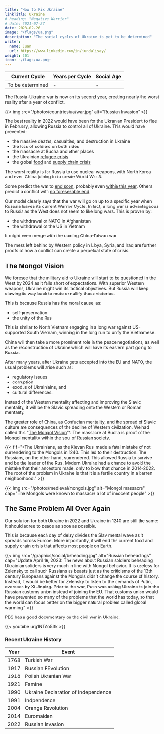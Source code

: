 ```yaml
---
title: "How to Fix Ukraine"
linkTitle: Ukraine
# heading: "Negative Warrior"
# date: 2021-07-27
date: 2023-02-26
image: "/flags/ua.png"
description: "The social cycles of Ukraine is yet to be determined"
writer:
  name: Juan
  url: https://www.linkedin.com/in/jundalisay/
weight: 201
icon: "/flags/ua.png"
---
```



Current Cycle | Years per Cycle | Social Age
--- | --- | ---
To be determined | - | -


The Russia-Ukraine war is now on its second year, creating nearly the worst reality after a year of conflict.


{{< img src="/photos/countries/ua/war.jpg" alt="Russian Invasion" >}}


The best reality in 2022 would have been for the Ukranian President to flee in February, allowing Russia to control all of Ukraine. This would have prevented:
- the massive deaths, casualties, and destruction in Ukraine
- the loss of soldiers on both sides
- the massacre at Bucha and other places
- the Ukrainian [refugee crisis](https://www.timesofisrael.com/raped-abused-exploited-ukrainian-women-seeking-refuge-in-israel-find-no-haven/)
- the global [food](https://en.wikipedia.org/wiki/2022%E2%80%932023_food_crises) and [supply chain crisis](https://en.wikipedia.org/wiki/2021%E2%80%932023_global_supply_chain_crisis) 

The worst reality is for Russia to use nuclear weapons, with North Korea and even China joining in to create World War 3.

Some predict the war to [end soon](https://www.rand.org/blog/2023/01/how-the-war-in-ukraine-could-end-sooner-than-expected.html), probably even [within this year](https://www.aljazeera.com/news/2023/2/21/qa-dr-pavel-felgenhauer-russia-ukraine-war). Others predict a conflict with [no foreseeable end](https://www.bbc.com/news/world-us-canada-63987113)

Our model clearly says that the war will go on up to a specific year when Russsia leaves its current Warrior Cycle. In fact, a long war is advantageous to Russia as the West does not seem to like long wars. This is proven by:
- the withdrawal of NATO in Afghanistan 
- the withdrawal of the US in Vietnam 


It might even merge with the coming China-Taiwan war.

The mess left behind by Western policy in Libya, Syria, and Iraq are further proofs of how a conflict can create a perpetual state of crisis.


## The Mongol Vision 

We foresee that the military aid to Ukraine will start to be questioned in the West by 2024 as it falls short of expectations. With superior Western weapons, Ukraine might win its tactical objectives. But Russia will keep clawing its way back to mute or nullify those victories. 

This is because Russia has the moral cause, as:
- self-preservation
- the unity of the Rus

This is similar to North Vietnam engaging in a long war against US-supported South Vietnam, winning in the long run to unify the Vietnamese. 

China will then take a more prominent role in the peace negotiations, as well as the reconstruction of Ukraine which will have its eastern part going to Russia. 

After many years, after Ukraine gets accepted into the EU and NATO, the usual problems will arise such as:
- regulatory issues
- corruption
- exodus of Ukrainiains, and
- cultural differences. 

Instead of the Western mentality affecting and improving the Slavic mentality, it will be the Slavic spreading onto the Western or Roman mentality.

The greater role of China, as Confucian mentality, and the spread of Slavic culture are consequences of the decline of Western civilzation. We had called this "[The Mongol Vision](/social/cycles/russia)"*. The massacre at Bucha is proof of the Mongol mentality within the soul of Russian society. 


{{< f f="*The Ukrainians, as the Kievan Rus, made a fatal mistake of not surrendering to the Mongols in 1240. This led to their destruction. The Russians, on the other hand, surrendered. This allowed Russia to survive and be the leader of the Rus. Modern Ukraine had a chance to avoid the mistake that their ancestors made, only to blow that chance in 2014-2022. The root of the problem in Ukraine is that it is a fertile country in a barren neighborhood." >}}


{{< img src="/photos/medieval/mongols.jpg" alt="Mongol massacre" cap="The Mongols were known to massacre a lot of innocent people" >}}


## The Same Problem All Over Again

Our solution for both Ukraine in 2022 and Ukraine in 1240 are still the same: It should agree to peace as soon as possible.

This is because each day of delay divides the Slav mental wave as it spreads across Europe. More importantly, it will end the current food and supply chain crisis that affects most people on Earth. 


{{< img src="/graphics/social/beheading.jpg" alt="Russian beheadings" cap="Update April 16, 2023: The news about Russian soldiers beheading Ukrainian soliders is very much in line with Mongol behavior. It is useless for Zelensky to call such Russians as beasts just as the criticisms of the 13th century Europeans against the Mongols didn't change the course of history. Instead, it would be better for Zelensky to listen to the demands of Putin, overseen by Xi Jinping. Prior to the war, Putin was asking Ukraine to join the Russian customs union instead of joining the EU. That customs union would have prevented so many of the problems that the world has today, so that the world can focus better on the bigger natural problem called global warming." >}}



PBS has a good documentary on the civil war in Ukraine:

{{< youtube urg1NTAo53k >}}




### Recent Ukraine History

Year | Event
--- | ---
1768 | Turkish War
1917 | Russian REvolution
1918 | Polish Ukranian War
1921 | Famine
1990 | Ukraine Declaration of Independence
1991 | Indpendence
2004 | Orange Revolution
2014 | Euromaiden
2022 | Russian Invasion
